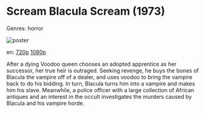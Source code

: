# Scream Blacula Scream (1973)

Genres: horror

![poster](http://image.tmdb.org/t/p/w500/fNj2dm4YTboK73uNcctP9ABzl6i.jpg)

en:
  [720p](magnet:?xt=urn:btih:ebacf100df98bf57d1423c6d906f109f18446f46&dn=Scream+Blacula+Scream+%281973%29+720p+BrRip+x264+-+YIFY&tr=udp%3A%2F%2Ftracker.openbittorrent.com%3A80%2Fannounce&tr=udp%3A%2F%2Fglotorrents.pw%3A6969%2Fannounce&tr=udp%3A%2F%2Ftracker.openbittorrent.com%3A80%2Fannounce&tr=udp%3A%2F%2Ftracker.opentrackr.org%3A1337%2Fannounce&tr=udp%3A%2F%2Fzer0day.to%3A1337%2Fannounce&tr=udp%3A%2F%2Ftracker.coppersurfer.tk%3A6969%2Fannounce)
  [1080p](magnet:?xt=urn:btih:2E7EC13694F21AE8819B1074D0957355F8F8B80D&tr=udp://glotorrents.pw:6969/announce&tr=udp://tracker.opentrackr.org:1337/announce&tr=udp://torrent.gresille.org:80/announce&tr=udp://tracker.openbittorrent.com:80&tr=udp://tracker.coppersurfer.tk:6969&tr=udp://tracker.leechers-paradise.org:6969&tr=udp://p4p.arenabg.ch:1337&tr=udp://tracker.internetwarriors.net:1337)
  


After a dying Voodoo queen chooses an adopted apprentice as her successor, her true heir is outraged. Seeking revenge, he buys the bones of Blacula the vampire off of a dealer, and uses voodoo to bring the vampire back to do his bidding. In turn, Blacula turns him into a vampire and makes him his slave. Meanwhile, a police officer with a large collection of African antiques and an interest in the occult investigates the murders caused by Blacula and his vampire horde.